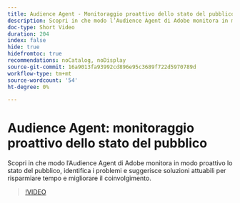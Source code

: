 ```yaml
---
title: Audience Agent - Monitoraggio proattivo dello stato del pubblico
description: Scopri in che modo l’Audience Agent di Adobe monitora in modo proattivo lo stato del pubblico, identifica i problemi e suggerisce soluzioni attuabili per risparmiare tempo e migliorare il coinvolgimento.
doc-type: Short Video
duration: 204
index: false
hide: true
hidefromtoc: true
recommendations: noCatalog, noDisplay
source-git-commit: 16a9013fa93992cd896e95c3689f722d5970789d
workflow-type: tm+mt
source-wordcount: '54'
ht-degree: 0%

---
```



# Audience Agent: monitoraggio proattivo dello stato del pubblico

Scopri in che modo l’Audience Agent di Adobe monitora in modo proattivo lo stato del pubblico, identifica i problemi e suggerisce soluzioni attuabili per risparmiare tempo e migliorare il coinvolgimento.

<!-- 62_S653_3442539_203_audience-agent-proactive-audience-health-monitoring -->
>[!VIDEO](https://video.tv.adobe.com/v/3458303/?learn=on&enablevpops=true)
